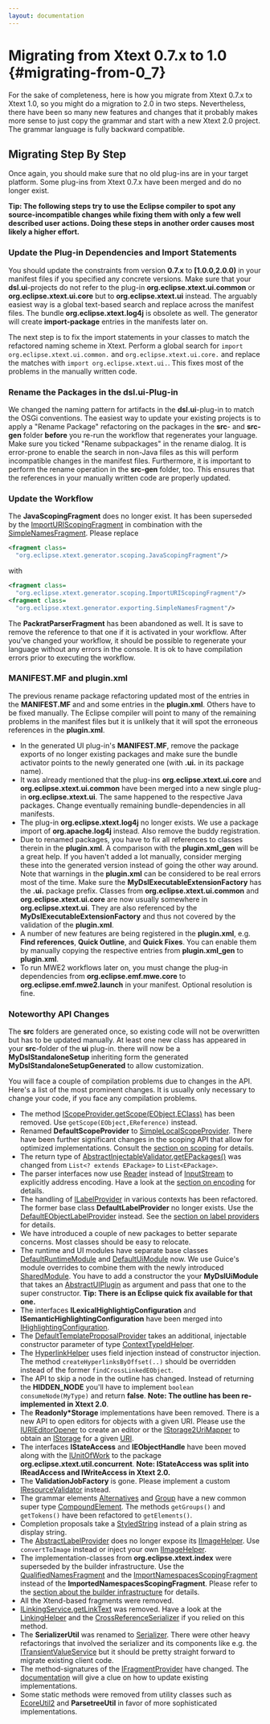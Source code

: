 ```yaml
---
layout: documentation
---
```


# Migrating from Xtext 0.7.x to 1.0 {#migrating-from-0_7}

For the sake of completeness, here is how you migrate from Xtext 0.7.x to Xtext 1.0, so you might do a migration to 2.0 in two steps. Nevertheless, there have been so many new features and changes that it probably makes more sense to just copy the grammar and start with a new Xtext 2.0 project. The grammar language is fully backward compatible. 

## Migrating Step By Step

Once again, you should make sure that no old plug-ins are in your target platform. Some plug-ins from Xtext 0.7.x have been merged and do no longer exist. 

**Tip: The following steps try to use the Eclipse compiler to spot any source-incompatible changes while fixing them with only a few well described user actions. Doing these steps in another order causes most likely a higher effort.**

### Update the Plug-in Dependencies and Import Statements

You should update the constraints from version **0.7.x** to **\[1.0.0,2.0.0)** in your manifest files if you specified any concrete versions. Make sure that your **dsl.ui**-projects do not refer to the plug-in **org.eclipse.xtext.ui.common** or **org.eclipse.xtext.ui.core** but to **org.eclipse.xtext.ui** instead. The arguably easiest way is a global text-based search and replace across the manifest files. The bundle **org.eclipse.xtext.log4j** is obsolete as well. The generator will create **import-package** entries in the manifests later on.

The next step is to fix the import statements in your classes to match the refactored naming scheme in Xtext. Perform a global search for `import org.eclipse.xtext.ui.common.` and `org.eclipse.xtext.ui.core.` and replace the matches with `import org.eclipse.xtext.ui.`. This fixes most of the problems in the manually written code. 

### Rename the Packages in the dsl.ui-Plug-in

We changed the naming pattern for artifacts in the **dsl.ui**-plug-in to match the OSGi conventions. The easiest way to update your existing projects is to apply a "Rename Package" refactoring on the packages in the **src**- and **src-gen** folder **before** you re-run the workflow that regenerates your language. Make sure you ticked "Rename subpackages" in the rename dialog. It is error-prone to enable the search in non-Java files as this will perform incompatible changes in the manifest files. Furthermore, it is important to perform the rename operation in the **src-gen** folder, too. This ensures that the references in your manually written code are properly updated.

### Update the Workflow

The **JavaScopingFragment** does no longer exist. It has been superseded by the [ImportURIScopingFragment]({{site.src.xtext}}/plugins/org.eclipse.xtext.generator/src/org/eclipse/xtext/generator/scoping/ImportURIScopingFragment.java) in combination with the [SimpleNamesFragment]({{site.src.xtext}}/plugins/org.eclipse.xtext.generator/src/org/eclipse/xtext/generator/exporting/SimpleNamesFragment.java). Please replace 

```xml
<fragment class=
  "org.eclipse.xtext.generator.scoping.JavaScopingFragment"/>
```

with

```xml
<fragment class=
  "org.eclipse.xtext.generator.scoping.ImportURIScopingFragment"/>
<fragment class=
  "org.eclipse.xtext.generator.exporting.SimpleNamesFragment"/>
```

The **PackratParserFragment** has been abandoned as well. It is save to remove the reference to that one if it is activated in your workflow. After you've changed your workflow, it should be possible to regenerate your language without any errors in the console. It is ok to have compilation errors prior to executing the workflow.

### MANIFEST.MF and plugin.xml

The previous rename package refactoring updated most of the entries in the **MANIFEST.MF** and and some entries in the **plugin.xml**. Others have to be fixed manually. The Eclipse compiler will point to many of the remaining problems in the manifest files but it is unlikely that it will spot the erroneous references in the **plugin.xml**.

*   In the generated UI plug-in's **MANIFEST.MF**, remove the package exports of no longer existing packages and make sure the bundle activator points to the newly generated one (with **.ui.** in its package name). 
*   It was already mentioned that the plug-ins **org.eclipse.xtext.ui.core** and **org.eclipse.xtext.ui.common** have been merged into a new single plug-in **org.eclipse.xtext.ui**. The same happened to the respective Java packages. Change eventually remaining bundle-dependencies in all manifests. 
*   The plug-in **org.eclipse.xtext.log4j** no longer exists. We use a package import of **org.apache.log4j** instead. Also remove the buddy registration. 
*   Due to renamed packages, you have to fix all references to classes therein in the **plugin.xml**. A comparison with the **plugin.xml\_gen** will be a great help. If you haven't added a lot manually, consider merging these into the generated version instead of going the other way around. Note that warnings in the **plugin.xml** can be considered to be real errors most of the time. Make sure the **MyDslExecutableExtensionFactory** has the **.ui.** package prefix. Classes from **org.eclipse.xtext.ui.common** and **org.eclipse.xtext.ui.core** are now usually somewhere in **org.eclipse.xtext.ui**. They are also referenced by the **MyDslExecutableExtensionFactory** and thus not covered by the validation of the **plugin.xml**. 
*   A number of new features are being registered in the **plugin.xml**, e.g. **Find references**, **Quick Outline**, and **Quick Fixes**. You can enable them by manually copying the respective entries from **plugin.xml\_gen** to **plugin.xml**. 
*   To run MWE2 workflows later on, you must change the plug-in dependencies from **org.eclipse.emf.mwe.core** to **org.eclipse.emf.mwe2.launch** in your manifest. Optional resolution is fine. 

### Noteworthy API Changes

The **src** folders are generated once, so existing code will not be overwritten but has to be updated manually. At least one new class has appeared in your **src**-folder of the **ui** plug-in. there will now be a **MyDslStandaloneSetup** inheriting form the generated **MyDslStandaloneSetupGenerated** to allow customization.

You will face a couple of compilation problems due to changes in the API. Here's a list of the most prominent changes. It is usually only necessary to change your code, if you face any compilation problems.

*   The method [IScopeProvider.getScope(EObject,EClass)]({{site.src.xtext}}/plugins/org.eclipse.xtext/src/org/eclipse/xtext/scoping/IScopeProvider.java) has been removed. Use `getScope(EObject,EReference)` instead. 
*   Renamed **DefaultScopeProvider** to [SimpleLocalScopeProvider]({{site.src.xtext}}/plugins/org.eclipse.xtext/src/org/eclipse/xtext/scoping/impl/SimpleLocalScopeProvider.java). There have been further significant changes in the scoping API that allow for optimized implementations. Consult the [section on scoping](#scoping) for details. 
*   The return type of [AbstractInjectableValidator.getEPackages()]({{site.src.xtext}}/plugins/org.eclipse.xtext/src/org/eclipse/xtext/validation/AbstractInjectableValidator.java) was changed from `List<? extends EPackage>` to `List<EPackage>`. 
*   The parser interfaces now use [Reader]() instead of [InputStream]() to explicitly address encoding. Have a look at the [section on encoding](#encoding) for details. 
*   The handling of [ILabelProvider]() in various contexts has been refactored. The former base class **DefaultLabelProvider** no longer exists. Use the [DefaultEObjectLabelProvider]({{site.src.xtext}}/plugins/org.eclipse.xtext.ui/src/org/eclipse/xtext/ui/label/DefaultEObjectLabelProvider.java) instead. See the [section on label providers](#label-provider) for details. 
*   We have introduced a couple of new packages to better separate concerns. Most classes should be easy to relocate. 
*   The runtime and UI modules have separate base classes [DefaultRuntimeModule]({{site.src.xtext}}/plugins/org.eclipse.xtext/src/org/eclipse/xtext/service/DefaultRuntimeModule.java) and [DefaultUiModule]({{site.src.xtext}}/plugins/org.eclipse.xtext.ui/src/org/eclipse/xtext/ui/DefaultUiModule.java) now. We use Guice's module overrides to combine them with the newly introduced [SharedModule]({{site.src.xtext}}/plugins/org.eclipse.xtext.ui.shared/src/org/eclipse/xtext/ui/shared/internal/SharedModule.java). You have to add a constructor the your **MyDslUiModule** that takes an [AbstractUIPlugin]() as argument and pass that one to the super constructor. **Tip: There is an Eclipse quick fix available for that one.**
*   The interfaces **ILexicalHighlightigConfiguration** and **ISemanticHighlightingConfiguration** have been merged into [IHighlightingConfiguration]({{site.src.xtext}}/plugins/org.eclipse.xtext.ui/src/org/eclipse/xtext/ui/editor/syntaxcoloring/IHighlightingConfiguration.java). 
*   The [DefaultTemplateProposalProvider]({{site.src.xtext}}/plugins/org.eclipse.xtext.ui/src/org/eclipse/xtext/ui/editor/templates/DefaultTemplateProposalProvider.java) takes an additional, injectable constructor parameter of type [ContextTypeIdHelper]({{site.src.xtext}}/plugins/org.eclipse.xtext.ui/src/org/eclipse/xtext/ui/editor/templates/ContextTypeIdHelper.java). 
*   The [HyperlinkHelper]({{site.src.xtext}}/plugins/org.eclipse.xtext.ui/src/org/eclipse/xtext/ui/editor/hyperlinking/HyperlinkHelper.java) uses field injection instead of constructor injection. The method `createHyperlinksByOffset(..)` should be overridden instead of the former `findCrossLinkedEObject`. 
*   The API to skip a node in the outline has changed. Instead of returning the **HIDDEN\_NODE** you'll have to implement `boolean consumeNode(MyType)` and return **false**. **Note: The outline has been re-implemented in Xtext 2.0**. 
*   The **Readonly\*Storage** implementations have been removed. There is a new API to open editors for objects with a given URI. Please use the [IURIEditorOpener]({{site.src.xtext}}/plugins/org.eclipse.xtext.ui/src/org/eclipse/xtext/ui/editor/IURIEditorOpener.java) to create an editor or the [IStorage2UriMapper]({{site.src.xtext}}/plugins/org.eclipse.xtext.ui/src/org/eclipse/xtext/ui/resource/IStorage2UriMapper.java) to obtain an [IStorage]() for a given [URI]({{site.src.emf}}/plugins/org.eclipse.emf.common/src/org/eclipse/emf/common/util/URI.java). 
*   The interfaces **IStateAccess** and **IEObjectHandle** have been moved along with the [IUnitOfWork]({{site.src.xtext}}/plugins/org.eclipse.xtext.util/src/org/eclipse/xtext/util/concurrent/IUnitOfWork.java) to the package **org.eclipse.xtext.util.concurrent**. **Note: IStateAccess was split into IReadAccess and IWriteAccess in Xtext 2.0.**
*   The **ValidationJobFactory** is gone. Please implement a custom [IResourceValidator]({{site.src.xtext}}/plugins/org.eclipse.xtext/src/org/eclipse/xtext/validation/IResourceValidator.java) instead. 
*   The grammar elements [Alternatives]({{site.src.xtext}}/plugins/org.eclipse.xtext/emf-gen/org/eclipse/xtext/Alternatives.java) and [Group]({{site.src.xtext}}/plugins/org.eclipse.xtext/emf-gen/org/eclipse/xtext/Group.java) have a new common super type [CompoundElement]({{site.src.xtext}}/plugins/org.eclipse.xtext/emf-gen/org/eclipse/xtext/CompoundElement.java). The methods `getGroups()` and `getTokens()` have been refactored to `getElements()`. 
*   Completion proposals take a [StyledString]() instead of a plain string as display string. 
*   The [AbstractLabelProvider]({{site.src.xtext}}/plugins/org.eclipse.xtext.ui/src/org/eclipse/xtext/ui/label/AbstractLabelProvider.java) does no longer expose its [IImageHelper]({{site.src.xtext}}/plugins/org.eclipse.xtext.ui/src/org/eclipse/xtext/ui/IImageHelper.java). Use `convertToImage` instead or inject your own [IImageHelper]({{site.src.xtext}}/plugins/org.eclipse.xtext.ui/src/org/eclipse/xtext/ui/IImageHelper.java). 
*   The implementation-classes from **org.eclipse.xtext.index** were superseded by the builder infrastructure. Use the [QualifiedNamesFragment]({{site.src.xtext}}/plugins/org.eclipse.xtext.generator/src/org/eclipse/xtext/generator/exporting/QualifiedNamesFragment.java) and the [ImportNamespacesScopingFragment]({{site.src.xtext}}/plugins/org.eclipse.xtext.generator/src/org/eclipse/xtext/generator/scoping/ImportNamespacesScopingFragment.java) instead of the **ImportedNamespacesScopingFragment**. Please refer to the [section about the builder infrastructure](#index-based) for details. 
*   All the Xtend-based fragments were removed. 
*   [ILinkingService.getLinkText]({{site.src.xtext}}/plugins/org.eclipse.xtext/src/org/eclipse/xtext/linking/ILinkingService.java) was removed. Have a look at the [LinkingHelper]({{site.src.xtext}}/plugins/org.eclipse.xtext/src/org/eclipse/xtext/linking/impl/LinkingHelper.java) and the [CrossReferenceSerializer]({{site.src.xtext}}/plugins/org.eclipse.xtext/src/org/eclipse/xtext/parsetree/reconstr/impl/CrossReferenceSerializer.java) if you relied on this method. 
*   The **SerializerUtil** was renamed to [Serializer]({{site.src.xtext}}/plugins/org.eclipse.xtext/src/org/eclipse/xtext/parsetree/reconstr/Serializer.java). There were other heavy refactorings that involved the serializer and its components like e.g. the [ITransientValueService]({{site.src.xtext}}/plugins/org.eclipse.xtext/src/org/eclipse/xtext/parsetree/reconstr/ITransientValueService.java) but it should be pretty straight forward to migrate existing client code. 
*   The method-signatures of the [IFragmentProvider]({{site.src.xtext}}/plugins/org.eclipse.xtext/src/org/eclipse/xtext/resource/IFragmentProvider.java) have changed. The [documentation](#fragmentProvider) will give a clue on how to update existing implementations. 
*   Some static methods were removed from utility classes such as [EcoreUtil2]({{site.src.xtext}}/plugins/org.eclipse.xtext/src/org/eclipse/xtext/EcoreUtil2.java) and **ParsetreeUtil** in favor of more sophisticated implementations. 

